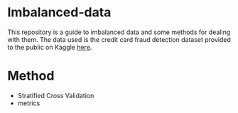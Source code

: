 # Imbalanced-data
This repository is a guide to imbalanced data and some methods for dealing with them.
The data used is the credit card fraud detection dataset provided to the public on Kaggle [here](https://www.kaggle.com/datasets/mlg-ulb/creditcardfraud).

# Method
* Stratified Cross Validation
* metrics


